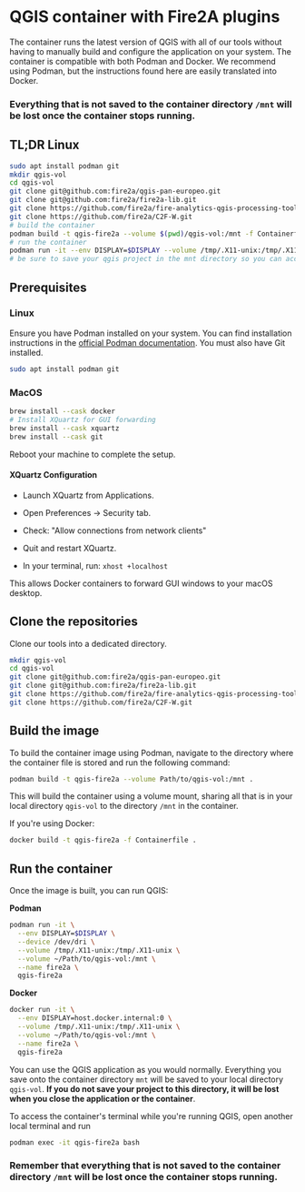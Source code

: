 # QGIS container with Fire2A plugins
The container runs the latest version of QGIS with all of our tools without having to manually build and configure the
application on your system. The container is compatible with both Podman and Docker. We recommend using Podman, but the
instructions found here are easily translated into Docker.
### Everything that is not saved to the container directory `/mnt` will be lost once the container stops running.
## TL;DR Linux

```bash
sudo apt install podman git
mkdir qgis-vol
cd qgis-vol
git clone git@github.com:fire2a/qgis-pan-europeo.git
git clone git@github.com:fire2a/fire2a-lib.git
git clone https://github.com/fire2a/fire-analytics-qgis-processing-toolbox-plugin.git toolbox
git clone https://github.com/fire2a/C2F-W.git
# build the container
podman build -t qgis-fire2a --volume $(pwd)/qgis-vol:/mnt -f Containerfile .
# run the container
podman run -it --env DISPLAY=$DISPLAY --volume /tmp/.X11-unix:/tmp/.X11-unix --volume qgis-vol:/mnt --device /dev/dri --name fire2a qgis-fire2a
# be sure to save your qgis project in the mnt directory so you can access it later, otherwise it will be lost forever
```

## Prerequisites
### Linux

Ensure you have Podman installed on your system. You can find installation instructions in the [official Podman documentation](https://podman.io/docs/installation).
You must also have Git installed.

```bash
sudo apt install podman git
```
### MacOS
```bash
brew install --cask docker
# Install XQuartz for GUI forwarding
brew install --cask xquartz
brew install --cask git
```
Reboot your machine to complete the setup.

#### XQuartz Configuration

- Launch XQuartz from Applications.

- Open Preferences → Security tab.

- Check: "Allow connections from network clients"

- Quit and restart XQuartz.

- In your terminal, run: `xhost +localhost`

This allows Docker containers to forward GUI windows to your macOS desktop.


## Clone the repositories

Clone our tools into a dedicated directory.
```bash
mkdir qgis-vol
cd qgis-vol
git clone git@github.com:fire2a/qgis-pan-europeo.git
git clone git@github.com:fire2a/fire2a-lib.git
git clone https://github.com/fire2a/fire-analytics-qgis-processing-toolbox-plugin.git toolbox
git clone https://github.com/fire2a/C2F-W.git
```

## Build the image
To build the container image using Podman, navigate to the directory where the container file is stored
and run the following command:

```bash
podman build -t qgis-fire2a --volume Path/to/qgis-vol:/mnt .
```

This will build the container using a volume mount, sharing all that is in your local directory `qgis-vol` to the
directory `/mnt` in the container.

If you're using Docker:
```bash
docker build -t qgis-fire2a -f Containerfile .
```

## Run the container

Once the image is built, you can run QGIS:

**Podman**
```bash
podman run -it \
  --env DISPLAY=$DISPLAY \
  --device /dev/dri \
  --volume /tmp/.X11-unix:/tmp/.X11-unix \
  --volume ~/Path/to/qgis-vol:/mnt \
  --name fire2a \
  qgis-fire2a
```
**Docker**
```bash
docker run -it \
  --env DISPLAY=host.docker.internal:0 \
  --volume /tmp/.X11-unix:/tmp/.X11-unix \
  --volume ~/Path/to/qgis-vol:/mnt \
  --name fire2a \
  qgis-fire2a
```
You can use the QGIS application as you would normally. Everything you save onto the container directory `mnt` will
be saved to your local directory `qgis-vol`. **If you do not save your project to this directory, it will be lost when
you close the application or the container**.

To access the container's terminal while you're running QGIS, open another local terminal and run
```bash
podman exec -it qgis-fire2a bash
```
### Remember that everything that is not saved to the container directory `/mnt` will be lost once the container stops running.


